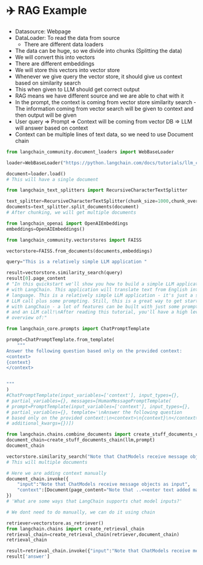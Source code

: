 # ✈️ RAG Example

* Datasource: Webpage
* DataLoader: To read the data from source
  * There are different data loaders
* The data can be huge, so we divide into chunks (Splitting the data)
* We will convert this into vectors
* There are different embeddings
* We will store this vectors into vector store
* Whenever we give query the vector store, it should give us context based on similarity search
* This when given to LLM should get correct output
* RAG means we have different source and we are able to chat with it
* In the prompt, the context is coming from vector store similarity search - The information coming from vector search will be given to context and then output will be given
* User query ⇒ Prompt ⇒ Context will be coming from vector DB ⇒ LLM will answer based on context
* Context can be multiple lines of text data, so we need to use Document chain

```python
from langchain_community.document_loaders import WebBaseLoader

loader=WebBaseLoader("https://python.langchain.com/docs/tutorials/llm_chain/")

document=loader.load()
# This will have a single document

from langchain_text_splitters import RecursiveCharacterTextSplitter

text_splitter=RecursiveCharacterTextSplitter(chunk_size=1000,chunk_overlap=200)
documents=text_splitter.split_documents(document)
# After chunking, we will get multiple documents

from langchain_openai import OpenAIEmbeddings
embeddings=OpenAIEmbeddings()

from langchain_community.vectorstores import FAISS

vectorstore=FAISS.from_documents(documents,embeddings)

query="This is a relatively simple LLM application "

result=vectorstore.similarity_search(query)
result[0].page_content
# "In this quickstart we'll show you how to build a simple LLM application 
# with LangChain. This application will translate text from English into another
# language. This is a relatively simple LLM application - it's just a single
# LLM call plus some prompting. Still, this is a great way to get started
# with LangChain - a lot of features can be built with just some prompting
# and an LLM call!\nAfter reading this tutorial, you'll have a high level
# overview of:"

from langchain_core.prompts import ChatPromptTemplate

prompt=ChatPromptTemplate.from_template(
    """
Answer the following question based only on the provided context:
<context>
{context}
</context>


"""
)
#ChatPromptTemplate(input_variables=['context'], input_types={}, 
# partial_variables={}, messages=[HumanMessagePromptTemplate(
# prompt=PromptTemplate(input_variables=['context'], input_types={},
# partial_variables={}, template='\nAnswer the following question 
# based only on the provided context:\n<context>\n{context}\n</context>\n\n\n'),
# additional_kwargs={})])

from langchain.chains.combine_documents import create_stuff_documents_chain
document_chain=create_stuff_documents_chain(llm,prompt)
document_chain

vectorstore.similarity_search("Note that ChatModels receive message objects as inpu")
# This will multiple documents 

# Here we are adding context manually
document_chain.invoke({
    "input":"Note that ChatModels receive message objects as input",
    "context":[Document(page_content="Note that ..<<enter text added manually>>")]
})
# 'What are some ways that LangChain supports chat model inputs?'

# We dont need to do manually, we can do it using chain

retriever=vectorstore.as_retriever()
from langchain.chains import create_retrieval_chain
retrieval_chain=create_retrieval_chain(retriever,document_chain)
retrieval_chain

result=retrieval_chain.invoke({"input":"Note that ChatModels receive message objects as input"})
result['answer']
```
